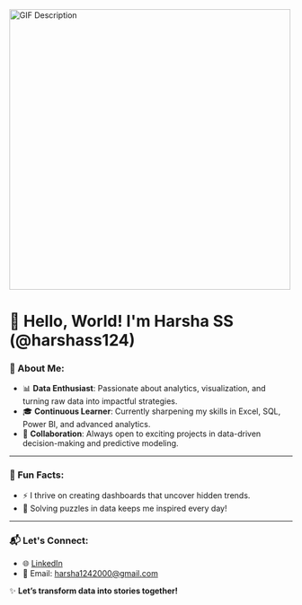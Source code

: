 <img src="https://github.com/user-attachments/assets/b54e8729-a6cf-42ff-9152-839500d76ebe" alt="GIF Description" width="500">




# 👋 Hello, World! I'm Harsha SS (@harshass124)


### 🚀 About Me:
- 📊 **Data Enthusiast**: Passionate about analytics, visualization, and turning raw data into impactful strategies.  
- 🎓 **Continuous Learner**: Currently sharpening my skills in Excel, SQL, Power BI, and advanced analytics.  
- 🤝 **Collaboration**: Always open to exciting projects in data-driven decision-making and predictive modeling.  

---

### 🌟 Fun Facts:
- ⚡ I thrive on creating dashboards that uncover hidden trends.  
- 🧩 Solving puzzles in data keeps me inspired every day!  

---

### 📬 Let's Connect:
- 🌐 [LinkedIn](https://www.linkedin.com/in/harshass124/)  
- 📧 Email: harsha1242000@gmail.com  

✨ **Let’s transform data into stories together!**  
